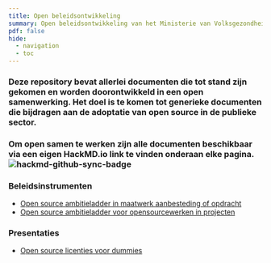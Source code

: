 ```yaml
---
title: Open beleidsontwikkeling
summary: Open beleidsontwikkeling van het Ministerie van Volksgezondheid, Welzijn en Sport
pdf: false
hide:
  - navigation
  - toc
---
```


<style>
.md-content p {
  font-size: 1rem;
}

.md-content ul li a {
  font-size: 0.8rem;
}
</style>

<h3>Deze repository bevat allerlei documenten die tot stand zijn gekomen en worden doorontwikkeld in een open samenwerking. Het doel is te komen tot generieke documenten die bijdragen aan de adoptatie van open source in de publieke sector.</h3>
<h3>Om open samen te werken zijn alle documenten beschikbaar via een eigen HackMD.io link te vinden onderaan elke pagina.<br /><img alt="hackmd-github-sync-badge" src="https://hackmd.io/Tjg38n_-SyiuuHdX8TyxqQ/badge" /></h3>

<h3>Beleidsinstrumenten</h3>

- [Open source ambitieladder in maatwerk aanbesteding of opdracht](open-source-ambitieladder-voor-maatwerk-aanbesteding-of-opdracht)
- [Open source ambitieladder voor opensourcewerken in projecten](open-source-ambitieladder-voor-opensourcewerken-in-projecten)

<h3>Presentaties</h3>

- [Open source licenties voor dummies](open-source-licenties-voor-dummies)

<br><br><br>

